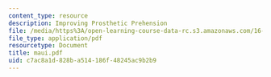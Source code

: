 ```yaml
---
content_type: resource
description: Improving Prosthetic Prehension
file: /media/https%3A/open-learning-course-data-rc.s3.amazonaws.com/16-881-robust-system-design-summer-1998/c7ac8a1d828ba514186f48245ac9b2b9_maui.pdf
file_type: application/pdf
resourcetype: Document
title: maui.pdf
uid: c7ac8a1d-828b-a514-186f-48245ac9b2b9
---
```

